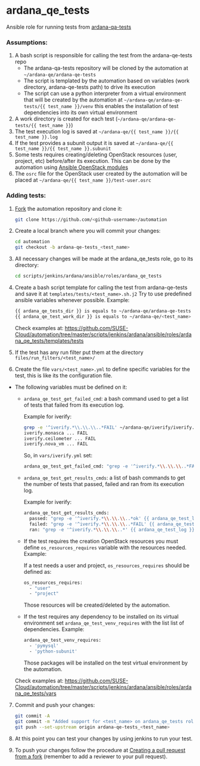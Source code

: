 # ardana_qe_tests

Ansible role for running tests from [ardana-qa-tests]

### Assumptions:

1. A bash script is responsible for calling the test from the ardana-qe-tests repo
    - The ardana-qa-tests repository will be cloned by the automation at `~/ardana-qe/ardana-qe-tests`
	- The script is templated by the automation based on variables (work directory, ardana-qe-tests path) to drive its execution
	- The script can use a python interpreter from a virtual environment that will be created by the automation at `~/ardana-qe/ardana-qe-tests/{{ test_name }}/venv` this enables the installation of test dependencies into its own virtual environment
2. A work directory is created for each test (`~/ardana-qe/ardana-qe-tests/{{ test_name }}`)
3. The test execution log is saved at `~/ardana-qe/{{ test_name }}/{{ test_name }}.log`
4. If the test provides a subunit output it is saved at `~/ardana-qe/{{ test_name }}/{{ test_name }}.subunit`
5. Some tests requires creating/deleting OpenStack resources (user, project, etc) before/after its execution. This can be done by the automation using [Ansible OpenStack modules]
6. The `osrc` file for the OpenStack user created by the automation will be placed at `~/ardana-qe/{{ test_name }}/test-user.osrc`


### Adding tests:

1. [Fork] the automation repository and clone it:
   ```sh
   git clone https://github.com/<github-username>/automation
   ```

2. Create a local branch where you will commit your changes:
   ```sh
   cd automation
   git checkout -b ardana-qe-tests_<test_name>
   ```

3. All necessary changes will be made at the ardana_qe_tests role, go to its directory:
   ```sh
   cd scripts/jenkins/ardana/ansible/roles/ardana_qe_tests
   ```

4. Create a bash script template for calling the test from ardana-qe-tests and save it at `templates/tests/<test_name>.sh.j2`
Try to use predefined ansible variables whenever possible. Example:
   ```sh
   {{ ardana_qe_tests_dir }} is equals to ~/ardana-qe/ardana-qe-tests
   {{ ardana_qe_test_work_dir }} is equals to ~/ardana-qe/<test_name>
   ```
   Check examples at: https://github.com/SUSE-Cloud/automation/tree/master/scripts/jenkins/ardana/ansible/roles/ardana_qe_tests/templates/tests

5. If the test has any run filter put them at the directory `files/run_filters/<test_name>/`

6. Create the file `vars/<test_name>.yml` to define specific variables for the test, this is like its the configuration file.

* The following variables must be defined on it:
    * `ardana_qe_test_get_failed_cmd`: a bash command used to get a list of tests that failed from its execution log.

        Example for iverify:

        ```sh
        grep -e '^iverify.*\\.\\.\\..*FAIL' ~/ardana-qe/iverify/iverify.log || echo 'None'
        iverify.monasca ... FAIL
    	iverify.ceilometer ... FAIL
        iverify.nova_vm ... FAIL
        ```

        So, in `vars/iverify.yml` set:

        ```sh
        ardana_qe_test_get_failed_cmd: "grep -e '^iverify.*\\.\\.\\..*FAIL' {{ ardana_qe_test_log }} || echo 'None'"
        ```

    * `ardana_qe_test_get_results_cmds`: a list of bash commands to get the number of tests that passed, failed and ran from its execution log.

        Example for iverify:

        ```sh
        ardana_qe_test_get_results_cmds:
          passed: "grep -e '^iverify.*\\.\\.\\..*ok' {{ ardana_qe_test_log }} | wc -l"
          failed: "grep -e '^iverify.*\\.\\.\\..*FAIL' {{ ardana_qe_test_log }} | wc -l"
          ran: "grep -e '^iverify.*\\.\\.\\..*' {{ ardana_qe_test_log }} | wc -l"
        ```

    * If the test requires the creation OpenStack resources you must define `os_resources_requires` variable with the resources needed. Example:

        If a test needs a user and project, `os_resources_requires` should be defined as:

        ```sh
        os_resources_requires:
    	  - "user"
    	  - "project"
        ```

        Those resources will be created/deleted by the automation.

    * If the test requires any dependency to be installed on its virtual environment set `ardana_qe_test_venv_requires` with the list list of dependencies. Example:

        ```sh
        ardana_qe_test_venv_requires:
          - 'pymysql'
          - 'python-subunit'
        ```

	    Those packages will be installed on the test virtual environment by the automation.

    Check examples at: https://github.com/SUSE-Cloud/automation/tree/master/scripts/jenkins/ardana/ansible/roles/ardana_qe_tests/vars

7. Commit and push your changes:

    ```sh
    git commit -A
    git commit -m "Added support for <test_name> on ardana_qe_tests role"
    git push --set-upstream origin ardana-qe-tests_<test_name>
    ```

8. At this point you can test your changes by using jenkins to run your test.

9. To push your changes follow the procedure at [Creating a pull request from a fork] (remember to add a reviewer to your pull request).



   [ardana-qa-tests]: <http://git.suse.provo.cloud/cgit/ardana/ardana-qa-tests/>
   [Ansible OpenStack modules]: <https://docs.ansible.com/ansible/latest/modules/list_of_cloud_modules.html#openstack>
   [Fork]: <https://help.github.com/articles/fork-a-repo/>
   [Creating a pull request from a fork]: <https://help.github.com/articles/creating-a-pull-request-from-a-fork/>
